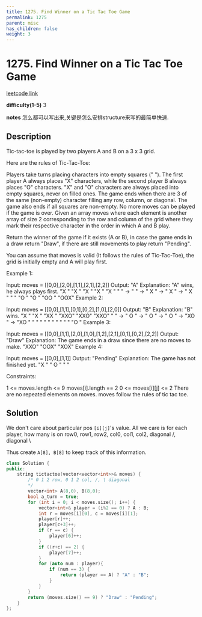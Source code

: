 ```yaml
---
title: 1275. Find Winner on a Tic Tac Toe Game
permalink: 1275
parent: misc
has_children: false
weight: 3
---
```

# 1275. Find Winner on a Tic Tac Toe Game
[leetcode link](https://leetcode.com/problems/find-winner-on-a-tic-tac-toe-game/)

**difficulty(1-5)** 
3

**notes** 
怎么都可以写出来,关键是怎么安排structure来写的最简单快速.

## Description
Tic-tac-toe is played by two players A and B on a 3 x 3 grid.

Here are the rules of Tic-Tac-Toe:

Players take turns placing characters into empty squares (" ").
The first player A always places "X" characters, while the second player B always places "O" characters.
"X" and "O" characters are always placed into empty squares, never on filled ones.
The game ends when there are 3 of the same (non-empty) character filling any row, column, or diagonal.
The game also ends if all squares are non-empty.
No more moves can be played if the game is over.
Given an array moves where each element is another array of size 2 corresponding to the row and column of the grid where they mark their respective character in the order in which A and B play.

Return the winner of the game if it exists (A or B), in case the game ends in a draw return "Draw", if there are still movements to play return "Pending".

You can assume that moves is valid (It follows the rules of Tic-Tac-Toe), the grid is initially empty and A will play first.

 

Example 1:

Input: moves = [[0,0],[2,0],[1,1],[2,1],[2,2]]
Output: "A"
Explanation: "A" wins, he always plays first.
"X  "    "X  "    "X  "    "X  "    "X  "
"   " -> "   " -> " X " -> " X " -> " X "
"   "    "O  "    "O  "    "OO "    "OOX"
Example 2:

Input: moves = [[0,0],[1,1],[0,1],[0,2],[1,0],[2,0]]
Output: "B"
Explanation: "B" wins.
"X  "    "X  "    "XX "    "XXO"    "XXO"    "XXO"
"   " -> " O " -> " O " -> " O " -> "XO " -> "XO " 
"   "    "   "    "   "    "   "    "   "    "O  "
Example 3:

Input: moves = [[0,0],[1,1],[2,0],[1,0],[1,2],[2,1],[0,1],[0,2],[2,2]]
Output: "Draw"
Explanation: The game ends in a draw since there are no moves to make.
"XXO"
"OOX"
"XOX"
Example 4:

Input: moves = [[0,0],[1,1]]
Output: "Pending"
Explanation: The game has not finished yet.
"X  "
" O "
"   "
 

Constraints:

1 <= moves.length <= 9
moves[i].length == 2
0 <= moves[i][j] <= 2
There are no repeated elements on moves.
moves follow the rules of tic tac toe.

## Solution

We don't care about particular pos `[i][j]`'s value. All we care is for each 
player, how many is on row0, row1, row2, col0, col1, col2, diagonal /, diagonal \

Thus create `A[8], B[8]` to keep track of this information.

```c++
class Solution {
public:
    string tictactoe(vector<vector<int>>& moves) {
        /* 0 1 2 row, 0 1 2 col, /, \ diagonal
        */
        vector<int> A(8,0), B(8,0);
        bool a_turn = true;
        for (int i = 0; i < moves.size(); i++) {
            vector<int>& player = (i%2 == 0) ? A : B;
            int r = moves[i][0], c = moves[i][1];
            player[r]++;
            player[c+3]++;
            if (r == c) {
                player[6]++;
            }
            if ((r+c) == 2) {
                player[7]++;
            }
            for (auto num : player){
                if (num == 3) {
                    return (player == A) ? "A" : "B";
                } 
            }
        }
        return (moves.size() == 9) ? "Draw" : "Pending";
    }
};
``` 


